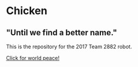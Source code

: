 # Chicken
## "Until we find a better name."

This is the repository for the 2017 Team 2882 robot.

[Click for world peace!](http://google.com)
